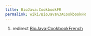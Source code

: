```yaml
---
title: BioJava:CookbookFR
permalink: wiki/BioJava%3ACookbookFR
---
```


1.  redirect <BioJava:CookbookFrench>

